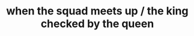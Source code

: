 ---
ee_id: '4495'
site: '1'
type: '2'
long_id: 2020-022 when the squad
url: 2020-022-when-the-squad
year: '2020'
medium: Dual-channel screen recording of a live bot performance on Instagram, Febuary
  5th, 2020.
commission:
add_credit:
dims:
pitch:
ps:
live_url:
related:
title: when the squad meets up / the king checked by the queen
youtube:
imgs: squad-2020-022-db-ih--LMgO.jpg
subheading:
year2: '2020'
download:
add_credits:
related_code:
! '':
layout: things-i-made
---